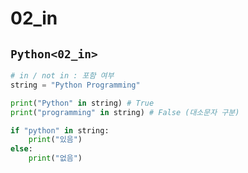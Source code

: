 # 02_in

## `Python<02_in>`
```py
# in / not in : 포함 여부
string = "Python Programming"

print("Python" in string) # True
print("programming" in string) # False (대소문자 구분)

if "python" in string:
    print("있음")
else:
    print("없음")
```


